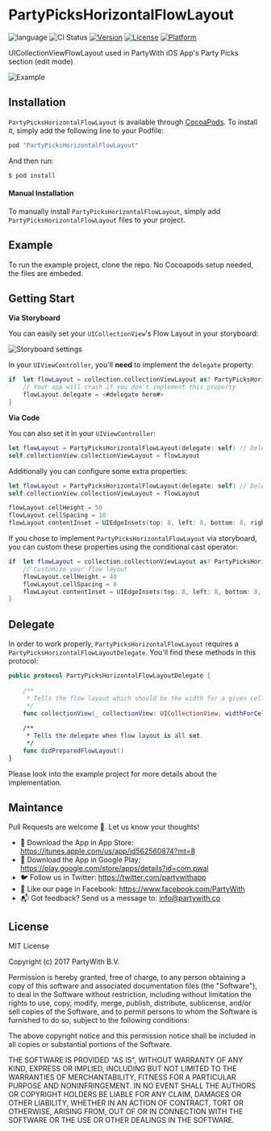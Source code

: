 # PartyPicksHorizontalFlowLayout
![language](https://img.shields.io/badge/Language-%20Swift%20-orange.svg)
![CI Status](https://img.shields.io/badge/build-passing-brightgreen.svg)
[![Version](https://img.shields.io/cocoapods/v/PartyPicksHorizontalFlowLayout.svg?style=flat)](http://cocoapods.org/pods/PartyPicksHorizontalFlowLayout)
[![License](https://img.shields.io/cocoapods/l/PartyPicksHorizontalFlowLayout.svg?style=flat)](http://cocoapods.org/pods/PartyPicksHorizontalFlowLayout)
[![Platform](https://img.shields.io/cocoapods/p/PartyPicksHorizontalFlowLayout.svg?style=flat)](http://cocoapods.org/pods/PartyPicksHorizontalFlowLayout)

UICollectionViewFlowLayout used in PartyWith iOS App's Party Picks section (edit mode)

<img src="http://felipe.ricieri.me/pods/pphfl.png" alt="Example">


## Installation

`PartyPicksHorizontalFlowLayout` is available through [CocoaPods](http://cocoapods.org). To install it, simply add the following line to your Podfile:

```swift
pod "PartyPicksHorizontalFlowLayout"
```

And then run:

`$ pod install`


#### Manual Installation

To manually install `PartyPicksHorizontalFlowLayout`, simply add `PartyPicksHorizontalFlowLayout` files to your project.


## Example

To run the example project, clone the repo. No Cocoapods setup needed, the files are embeded.


## Getting Start

**Via Storyboard**

You can easily set your `UICollectionView`'s Flow Layout in your storyboard:

<img src="http://felipe.ricieri.me/pods/ppvfl_sbs.png" alt="Storyboard settings">

In your `UIViewController`, you'll **need** to implement the `delegate` property:

```swift
if  let flowLayout = collection.collectionViewLayout as? PartyPicksHorizontalFlowLayout {
    // Your app will crash if you don't implement this property
    flowLayout.delegate = <#delegate here#>
}
```

**Via Code**

You can also set it in your `UIViewController`:

```swift
let flowLayout = PartyPicksHorizontalFlowLayout(delegate: self) // Delegate is required
self.collectionView.collectionViewLayout = flowLayout
```

Additionally you can configure some extra properties:

```swift
let flowLayout = PartyPicksHorizontalFlowLayout(delegate: self) // Delegate is required
self.collectionView.collectionViewLayout = flowLayout

flowLayout.cellHeight = 50
flowLayout.cellSpacing = 10
flowLayout.contentInset = UIEdgeInsets(top: 8, left: 8, bottom: 8, right: 8)
```

If you chose to implement `PartyPicksHorizontalFlowLayout` via storyboard, you can custom these properties using the conditional cast operator:

```swift
if  let flowLayout = collection.collectionViewLayout as? PartyPicksHorizontalFlowLayout {
    // Customize your flow layout
    flowLayout.cellHeight = 40
    flowLayout.cellSpacing = 8
    flowLayout.contentInset = UIEdgeInsets(top: 8, left: 8, bottom: 8, right: 8)
}
```


## Delegate

In order to work properly, `PartyPicksHorizontalFlowLayout` requires a `PartyPicksHorizontalFlowLayoutDelegate`. You'll find these methods in this protocol:

```swift
public protocol PartyPicksHorizontalFlowLayoutDelegate {
    
    /**
     * Tells the flow layout which should be the width for a given cell.
     */
    func collectionView(_ collectionView: UICollectionView, widthForCellAt indexPath: IndexPath, withHeight height: CGFloat) -> CGFloat
    
    /**
     * Tells the delegate when flow layout is all set.
     */
    func didPreparedFlowLayout()
}
```

Please look into the example project for more details about the implementation.


## Maintance

Pull Requests are welcome 🙂. Let us know your thoughts!

- 🍎 Download the App in App Store: https://itunes.apple.com/us/app/id562560874?mt=8
- 🤖 Download the App in Google Play: https://play.google.com/store/apps/details?id=com.pwal
- 🐦 Follow us in Twitter: https://twitter.com/partywithapp
- 👤 Like our page in Facebook: https://www.facebook.com/PartyWith
- 📬 Got feedback? Send us a message to: info@partywith.co


## License

MIT License

Copyright (c) 2017 PartyWith B.V.

Permission is hereby granted, free of charge, to any person obtaining a copy
of this software and associated documentation files (the "Software"), to deal
in the Software without restriction, including without limitation the rights
to use, copy, modify, merge, publish, distribute, sublicense, and/or sell
copies of the Software, and to permit persons to whom the Software is
furnished to do so, subject to the following conditions:

The above copyright notice and this permission notice shall be included in all
copies or substantial portions of the Software.

THE SOFTWARE IS PROVIDED "AS IS", WITHOUT WARRANTY OF ANY KIND, EXPRESS OR
IMPLIED, INCLUDING BUT NOT LIMITED TO THE WARRANTIES OF MERCHANTABILITY,
FITNESS FOR A PARTICULAR PURPOSE AND NONINFRINGEMENT. IN NO EVENT SHALL THE
AUTHORS OR COPYRIGHT HOLDERS BE LIABLE FOR ANY CLAIM, DAMAGES OR OTHER
LIABILITY, WHETHER IN AN ACTION OF CONTRACT, TORT OR OTHERWISE, ARISING FROM,
OUT OF OR IN CONNECTION WITH THE SOFTWARE OR THE USE OR OTHER DEALINGS IN THE
SOFTWARE.
